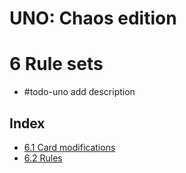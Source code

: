 # UNO: Chaos edition
# 6 Rule sets

- #todo-uno add description
## Index
- [6.1 Card modifications](./card-mods.html)
- [6.2 Rules](./additional-rules.html)
